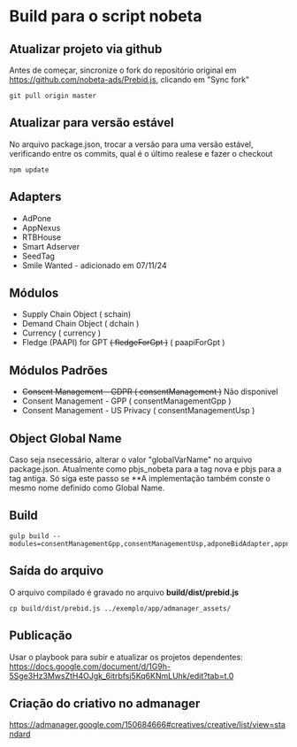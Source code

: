 # Build para o script nobeta

## Atualizar projeto via github
Antes de começar, sincronize o fork do repositório original em https://github.com/nobeta-ads/Prebid.js, clicando em "Sync fork"
```
git pull origin master
```

## Atualizar para versão estável

No arquivo package.json, trocar a versão para uma versão estável, verificando entre os commits, qual é o último realese e fazer o checkout
```
npm update
```

## Adapters
- AdPone
- AppNexus
- RTBHouse
- Smart Adserver
- SeedTag
- Smile Wanted - adicionado em 07/11/24

## Módulos
- Supply Chain Object ( schain)
- Demand Chain Object ( dchain )
- Currency ( currency )
- Fledge (PAAPI) for GPT ~~( fledgeForGpt )~~ ( paapiForGpt )

## Módulos Padrões
- ~~Consent Management - GDPR ( consentManagement )~~ Não disponivel
- Consent Management - GPP ( consentManagementGpp )
- Consent Management - US Privacy ( consentManagementUsp )

## Object Global Name

Caso seja nsecessário, alterar o valor "globalVarName" no arquivo package.json. Atualmente como pbjs_nobeta para a tag nova e pbjs para a tag antiga. Só siga este passo se **A implementação também conste o mesmo nome definido como Global Name.


## Build

```
gulp build --modules=consentManagementGpp,consentManagementUsp,adponeBidAdapter,appnexusBidAdapter,rtbhouseBidAdapter,smartadserverBidAdapter,seedtagBidAdapter,smilewantedBidAdapter,currency,schain,dchain,paapiForGpt
```

## Saída do arquivo
O arquivo compilado é gravado no arquivo **build/dist/prebid.js**
```
cp build/dist/prebid.js ../exemplo/app/admanager_assets/
```

## Publicação
Usar o playbook para subir e atualizar os projetos dependentes: https://docs.google.com/document/d/1G9h-5Sge3Hz3MwsZtH4OJgk_6itrbfsj5Kq6KNmLUhk/edit?tab=t.0

## Criação do criativo no admanager
https://admanager.google.com/150684666#creatives/creative/list/view=standard


